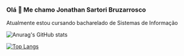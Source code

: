 ### Olá 👋 Me chamo Jonathan Sartori Bruzarrosco
Atualmente estou cursando bacharelado de Sistemas de Informação


![Anurag's GitHub stats](https://github-readme-stats.vercel.app/api?username=jonathansartorib&show_icons=true&theme=dracula)

[![Top Langs](https://github-readme-stats.vercel.app/api/top-langs/?username=jonathansartorib&layout=compact)](https://github.com/jonathansartorib/github-readme-stats)


